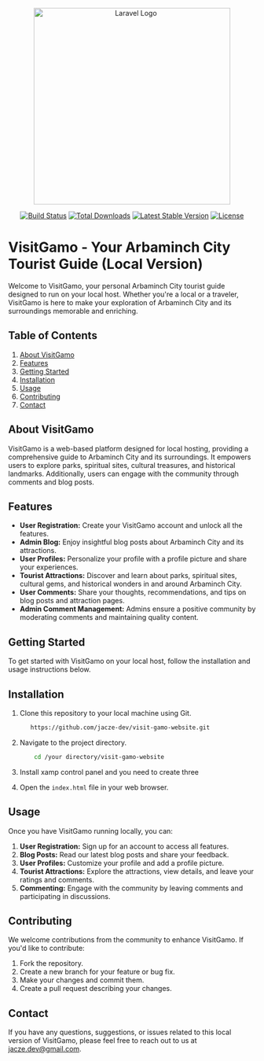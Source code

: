 <p align="center"><a href="https://laravel.com" target="_blank"><img src="https://raw.githubusercontent.com/laravel/art/master/logo-lockup/5%20SVG/2%20CMYK/1%20Full%20Color/laravel-logolockup-cmyk-red.svg" width="400" alt="Laravel Logo"></a></p>

<p align="center">
<a href="https://github.com/laravel/framework/actions"><img src="https://github.com/laravel/framework/workflows/tests/badge.svg" alt="Build Status"></a>
<a href="https://packagist.org/packages/laravel/framework"><img src="https://img.shields.io/packagist/dt/laravel/framework" alt="Total Downloads"></a>
<a href="https://packagist.org/packages/laravel/framework"><img src="https://img.shields.io/packagist/v/laravel/framework" alt="Latest Stable Version"></a>
<a href="https://packagist.org/packages/laravel/framework"><img src="https://img.shields.io/packagist/l/laravel/framework" alt="License"></a>
</p>


# VisitGamo - Your Arbaminch City Tourist Guide (Local Version)

Welcome to VisitGamo, your personal Arbaminch City tourist guide designed to run on your local host. Whether you're a local or a traveler, VisitGamo is here to make your exploration of Arbaminch City and its surroundings memorable and enriching.

## Table of Contents
1. [About VisitGamo](#about-visitgamo)
2. [Features](#features)
3. [Getting Started](#getting-started)
4. [Installation](#installation)
5. [Usage](#usage)
6. [Contributing](#contributing)
8. [Contact](#contact)

## About VisitGamo

VisitGamo is a web-based platform designed for local hosting, providing a comprehensive guide to Arbaminch City and its surroundings. It empowers users to explore parks, spiritual sites, cultural treasures, and historical landmarks. Additionally, users can engage with the community through comments and blog posts.

## Features

- **User Registration:** Create your VisitGamo account and unlock all the features.
- **Admin Blog:** Enjoy insightful blog posts about Arbaminch City and its attractions.
- **User Profiles:** Personalize your profile with a profile picture and share your experiences.
- **Tourist Attractions:** Discover and learn about parks, spiritual sites, cultural gems, and historical wonders in and around Arbaminch City.
- **User Comments:** Share your thoughts, recommendations, and tips on blog posts and attraction pages.
- **Admin Comment Management:** Admins ensure a positive community by moderating comments and maintaining quality content.

## Getting Started

To get started with VisitGamo on your local host, follow the installation and usage instructions below.

## Installation

1. Clone this repository to your local machine using Git.
    ```bash
       https://github.com/jacze-dev/visit-gamo-website.git

2. Navigate to the project directory.
    ```bash
        cd /your directory/visit-gamo-website
3. Install xamp control panel and you need to create three

3. Open the `index.html` file in your web browser.

## Usage

Once you have VisitGamo running locally, you can:

1. **User Registration:** Sign up for an account to access all features.
2. **Blog Posts:** Read our latest blog posts and share your feedback.
3. **User Profiles:** Customize your profile and add a profile picture.
4. **Tourist Attractions:** Explore the attractions, view details, and leave your ratings and comments.
5. **Commenting:** Engage with the community by leaving comments and participating in discussions.

## Contributing

We welcome contributions from the community to enhance VisitGamo. If you'd like to contribute:

1. Fork the repository.
2. Create a new branch for your feature or bug fix.
3. Make your changes and commit them.
4. Create a pull request describing your changes.




## Contact

If you have any questions, suggestions, or issues related to this local version of VisitGamo, please feel free to reach out to us at jacze.dev@gmail.com.




